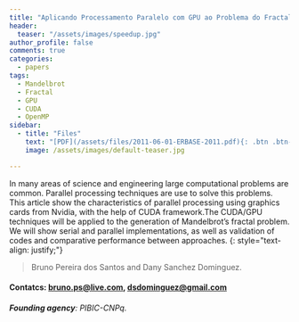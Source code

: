 ```yaml
---
title: "Aplicando Processamento Paralelo com GPU ao Problema do Fractal de Mandelbrot"
header:
  teaser: "/assets/images/speedup.jpg"
author_profile: false
comments: true
categories:
  - papers
tags:
  - Mandelbrot
  - Fractal
  - GPU
  - CUDA
  - OpenMP
sidebar:
  - title: "Files"
    text: "[PDF](/assets/files/2011-06-01-ERBASE-2011.pdf){: .btn .btn--success}{: target=\"_blank\"} [Talk PDF](/assets/files/2011-06-01-talk-ERBASE-2011.pdf){: .btn .btn--info}{: target=\"_blank\"}"
    image: /assets/images/default-teaser.jpg

---
```


In many areas of science and engineering large computational problems are common. Parallel processing techniques are use to solve this problems. This article show the characteristics of parallel processing using graphics cards from Nvidia, with the help of CUDA framework.The CUDA/GPU techniques will be applied to the generation of Mandelbrot’s fractal problem. We will show serial and parallel implementations, as well as validation of codes and comparative performance between approaches.
{: style="text-align: justify;"}

> Bruno Pereira dos Santos and Dany Sanchez Dominguez.
#### Contatcs: bruno.ps@live.com, dsdominguez@gmail.com
###### **Founding agency**: PIBIC-CNPq.